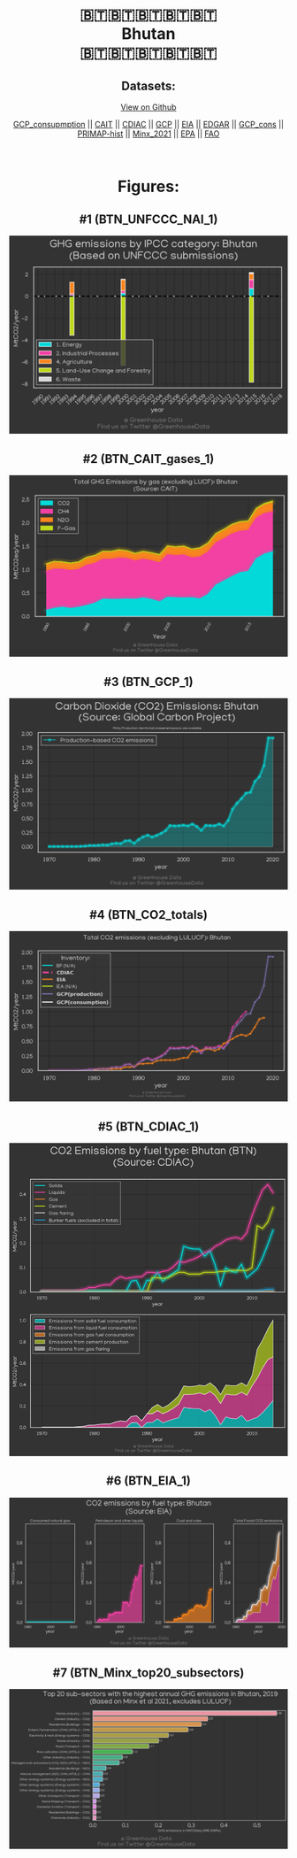 
<center>
<h1 align="center">
🇧🇹🇧🇹🇧🇹🇧🇹🇧🇹
<br>
Bhutan
<br>
🇧🇹🇧🇹🇧🇹🇧🇹🇧🇹
</h1>
<h2>Datasets:</h2>
<p><a href="https://github.com/dquintani/GreenhouseData/tree/master/country_data/BTN_Bhutan/data">View on Github</a>
<br></p><p><a href="data/BTN_GCP_consupmption.csv">GCP_consupmption</a> || <a href="data/BTN_CAIT.csv">CAIT</a> || <a href="data/BTN_CDIAC.csv">CDIAC</a> || <a href="data/BTN_GCP.csv">GCP</a> || <a href="data/BTN_EIA.csv">EIA</a> || <a href="data/BTN_EDGAR.csv">EDGAR</a> || <a href="data/BTN_GCP_cons.csv">GCP_cons</a> || <a href="data/BTN_PRIMAP-hist.csv">PRIMAP-hist</a> || <a href="data/BTN_Minx_2021.csv">Minx_2021</a> || <a href="data/BTN_EPA.csv">EPA</a> || <a href="data/BTN_FAO.csv">FAO</a></p><p><br></p>
<h1>Figures:</h1><h2>#1 (BTN_UNFCCC_NAI_1)</h2>
<p><img alt="" src="figures/BTN_UNFCCC_NAI_1.png" /></p><h2>#2 (BTN_CAIT_gases_1)</h2>
<p><img alt="" src="figures/BTN_CAIT_gases_1.png" /></p><h2>#3 (BTN_GCP_1)</h2>
<p><img alt="" src="figures/BTN_GCP_1.png" /></p><h2>#4 (BTN_CO2_totals)</h2>
<p><img alt="" src="figures/BTN_CO2_totals.png" /></p><h2>#5 (BTN_CDIAC_1)</h2>
<p><img alt="" src="figures/BTN_CDIAC_1.png" /></p><h2>#6 (BTN_EIA_1)</h2>
<p><img alt="" src="figures/BTN_EIA_1.png" /></p><h2>#7 (BTN_Minx_top20_subsectors)</h2>
<p><img alt="" src="figures/BTN_Minx_top20_subsectors.png" /></p>